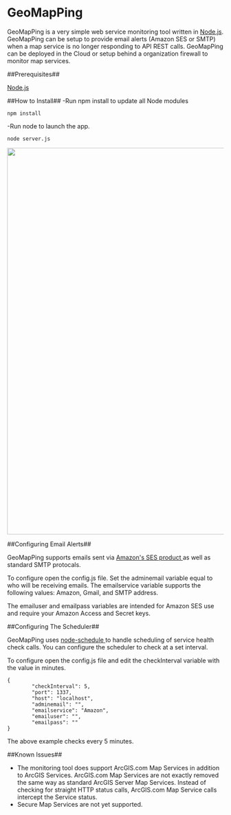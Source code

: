 GeoMapPing
==========

GeoMapPing is a very simple web service monitoring tool written in <a href="http://nodejs.org">Node.js</a>.  GeoMapPing can be setup to provide email alerts (Amazon SES or SMTP) when a map service is no longer responding to API REST calls.  GeoMapPing can be deployed in the Cloud or setup behind a organization firewall to monitor map services.  

##Prerequisites##

<a href="http://nodejs.org/download/">Node.js</a>


##How to Install##
-Run npm install to update all Node modules

```
npm install
```

-Run node to launch the app.

```
node server.js
```

<img src="http://geopublic.s3.amazonaws.com/GeoMapPing_Landing.png" width="900px"/>

##Configuring Email Alerts##

GeoMapPing supports emails sent via <a href="http://aws.amazon.com/ses/">Amazon's SES product </a> as well as standard SMTP protocals.

To configure open the config.js file.  Set the adminemail variable equal to who will be receiving emails.  The emailservice variable supports the following values: Amazon, Gmail, and SMTP address.  

The emailuser and emailpass variables are intended for Amazon SES use and require your Amazon Access and Secret keys.

##Configuring The Scheduler##

GeoMapPing uses <a href="https://github.com/mattpat/node-schedule"> node-schedule </a> to handle scheduling of service health check calls.  You can configure the scheduler to check at a set interval.

To configure open the config.js file and edit the checkInterval variable with the value in minutes.

```
{
        "checkInterval": 5,
        "port": 1337,
        "host": "localhost",
        "adminemail": "",
        "emailservice": "Amazon",
        "emailuser": "",
        "emailpass": ""
}
```

The above example checks every 5 minutes.

##Known Issues##
- The monitoring tool does support ArcGIS.com Map Services in addition to ArcGIS Services.  ArcGIS.com Map Services are not exactly removed the same way as standard ArcGIS Server Map Services.  Instead of checking for straight HTTP status calls, ArcGIS.com Map Service calls intercept the Service status. 
- Secure Map Services are not yet supported.  
